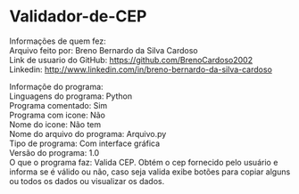 # Validador-de-CEP
Informações de quem fez:  
  Arquivo feito por: Breno Bernardo da Silva Cardoso  
  Link de usuario do GitHub: https://github.com/BrenoCardoso2002  
  Linkedin: http://www.linkedin.com/in/breno-bernardo-da-silva-cardoso  

Informaçõe do programa:  
  Linguagens do programa: Python  
  Programa comentado: Sim  
  Programa com icone: Não  
  Nome do icone: Não tem  
  Nome do arquivo do programa: Arquivo.py  
  Tipo de programa: Com interface gráfica  
  Versão do programa: 1.0  
  O que o programa faz: Valida CEP. Obtém o cep fornecido pelo usuário e informa se é válido ou não, caso seja valida exibe botões para copiar alguns ou todos os dados ou visualizar os dados.
